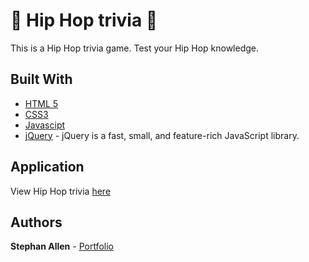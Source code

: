 # :musical_note: Hip Hop trivia :musical_note:

This is a Hip Hop trivia game. Test your Hip Hop knowledge.

## Built With

* [HTML 5](https://developer.mozilla.org/en-US/docs/Web/Guide/HTML/HTML5)
* [CSS3](https://developer.mozilla.org/en-US/docs/Web/CSS/CSS3)
* [Javascipt](https://developer.mozilla.org/en-US/docs/Web/JavaScript)
* [jQuery](https://jquery.com/) - jQuery is a fast, small, and feature-rich JavaScript library.

## Application

View Hip Hop trivia [here](https://sallen2.github.io/trivia-game/)

## Authors

**Stephan Allen** - [Portfolio](http://www.stephanallen.com/)
